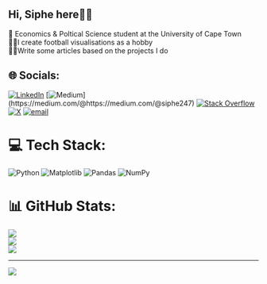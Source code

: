 ## Hi, Siphe here👋🏽


🧠 Economics & Poltical Science student at the University of Cape Town<br/>
👨‍💻I create football visualisations as a hobby<br/>
✍🏽Write some articles based on the projects I do</br>




## 🌐 Socials:
[![LinkedIn](https://img.shields.io/badge/LinkedIn-%230077B5.svg?logo=linkedin&logoColor=white)](www.linkedin.com/in/sipheuvuyo-mngxunyeni-346552135) [![Medium]([https://img.shields.io/badge/Medium-12100E?logo=medium&logoColor=white](https://medium.com/@siphe247))](https://medium.com/@https://medium.com/@siphe247) [![Stack Overflow](https://img.shields.io/badge/-Stackoverflow-FE7A16?logo=stack-overflow&logoColor=white)](https://stackoverflow.com/users/Siphe) [![X](https://img.shields.io/badge/X-black.svg?logo=X&logoColor=white)]([https://x.com/https://x.com/SipheMng](https://x.com/SipheMng)) [![email](https://img.shields.io/badge/Email-D14836?logo=gmail&logoColor=white)](mailto:siphe247@gmail.com) 

# 💻 Tech Stack:
![Python](https://img.shields.io/badge/python-3670A0?style=for-the-badge&logo=python&logoColor=ffdd54) ![Matplotlib](https://img.shields.io/badge/Matplotlib-%23ffffff.svg?style=for-the-badge&logo=Matplotlib&logoColor=black) ![Pandas](https://img.shields.io/badge/pandas-%23150458.svg?style=for-the-badge&logo=pandas&logoColor=white) ![NumPy](https://img.shields.io/badge/numpy-%23013243.svg?style=for-the-badge&logo=numpy&logoColor=white)
# 📊 GitHub Stats:
![](https://github-readme-stats.vercel.app/api?username=SIphe247&theme=merko&hide_border=false&include_all_commits=false&count_private=false)<br/>
![](https://nirzak-streak-stats.vercel.app/?user=SIphe247&theme=merko&hide_border=false)<br/>
![](https://github-readme-stats.vercel.app/api/top-langs/?username=SIphe247&theme=merko&hide_border=false&include_all_commits=false&count_private=false&layout=compact)

---
[![](https://visitcount.itsvg.in/api?id=SIphe247&icon=0&color=1)](https://visitcount.itsvg.in)

<!-- Proudly created with GPRM ( https://gprm.itsvg.in ) -->
